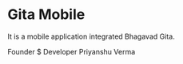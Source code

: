 # Gita Mobile 

It is a mobile application integrated Bhagavad Gita.


Founder $ Developer Priyanshu Verma
